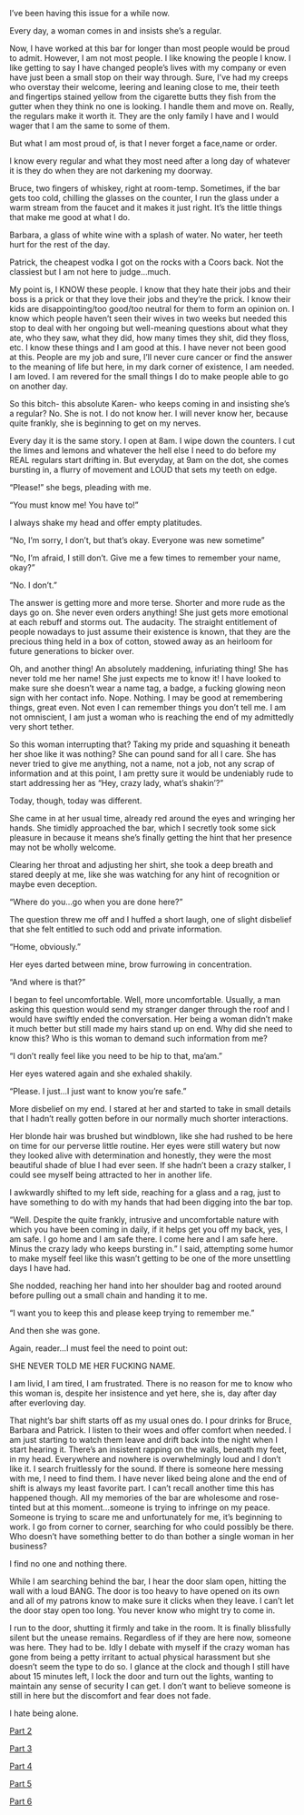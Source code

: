 I’ve been having this issue for a while now.

Every day, a woman comes in and insists she’s a regular.

Now, I have worked at this bar for longer than most people would be proud to admit. However, I am not most people. I like knowing the people I know. I like getting to say I have changed people’s lives with my company or even have just been a small stop on their way through. Sure,  I’ve had my creeps who overstay their welcome, leering and leaning close to me, their teeth and fingertips stained yellow from the cigarette butts they fish from the gutter when they think no one is looking. I handle them and move on. Really, the regulars make it worth it. They are the only family I have and I would wager that I am the same to some of them.

But what I am most proud of, is that I never forget a face,name or order.

I know every regular and what they most need after a long day of whatever it is they do when they are not darkening my doorway.

Bruce, two fingers of whiskey, right at room-temp. Sometimes, if the bar gets too cold, chilling the glasses on the counter, I run the glass under a warm stream from the faucet and it makes it just right. It’s the little things that make me good at what I do.

Barbara, a glass of white wine with a splash of water. No water, her teeth hurt for the rest of the day.

Patrick, the cheapest vodka I got on the rocks with a Coors back. Not the classiest but I am not here to judge…much.

My point is, I KNOW these people. I know that they hate their jobs and their boss is a prick or that they love their jobs and they’re the prick. I know their kids are disappointing/too good/too neutral for them to form an opinion on. I know which people haven’t seen their wives in two weeks but needed this stop to deal with her ongoing but well-meaning questions about what they ate, who they saw, what they did, how many times they shit, did they floss, etc. I know these things and I am good at this. I have never not been good at this. People are my job and sure, I’ll never cure cancer or find the answer to the meaning of life but here, in my dark corner of existence, I am needed. I am loved. I am revered for the small things I do to make people able to go on another day.

So this bitch- this absolute Karen- who keeps coming in and insisting she’s a regular? No. She is not. I do not know her. I will never know her, because quite frankly, she is beginning to get on my nerves.

Every day it is the same story. I open at 8am. I wipe down the counters. I cut the limes and lemons and whatever the hell else I need to do before my REAL regulars start drifting in. But everyday, at 9am on the dot, she comes bursting in, a flurry of movement and LOUD that sets my teeth on edge.

“Please!” she begs, pleading with me.

“You must know me! You have to!”

I always shake my head and offer empty platitudes.

“No, I’m sorry, I don’t, but that’s okay. Everyone was new sometime”

“No, I’m afraid, I still don’t. Give me a few times to remember your name, okay?”

“No. I don’t.”

The answer is getting more and more terse. Shorter and more rude as the days go on. She never even orders anything! She just gets more emotional at each rebuff and storms out. The audacity. The straight entitlement of people nowadays to just assume their existence is known, that they are the precious thing held in a box of cotton, stowed away as an heirloom for future generations to bicker over.

Oh, and another thing! An absolutely maddening, infuriating thing! She has never told me her name! She just expects me to know it! I have looked to make sure she doesn’t wear a name tag, a badge, a fucking glowing neon sign with her contact info. Nope. Nothing.  I may be good at remembering things, great even. Not even I can remember things you don’t tell me. I am not omniscient, I am just a woman who is reaching the end of my admittedly very short tether.

So this woman interrupting that? Taking my pride and squashing it beneath her shoe like it was nothing? She can pound sand for all I care. She has never tried to give me anything, not a name, not a job, not any scrap of information and at this point, I am pretty sure it would be undeniably rude to start addressing her as “Hey, crazy lady, what’s shakin’?”

Today, though, today was different.

She came in at her usual time, already red around the eyes and wringing her hands. She timidly approached the bar, which I secretly took some sick pleasure in because it means she’s finally getting the hint that her presence may not be wholly welcome.

Clearing her throat and adjusting her shirt, she took a deep breath and stared deeply at me, like she was watching for any hint of recognition or maybe even deception.

“Where do you…go when you are done here?”

The question threw me off and I huffed a short laugh, one of slight disbelief that she felt entitled to such odd and private information.

“Home, obviously.”

Her eyes darted between mine, brow furrowing in concentration.

“And where is that?”

I began to feel uncomfortable. Well, more uncomfortable. Usually, a man asking this question would send my stranger danger through the roof and I would have swiftly ended the conversation. Her being a woman didn’t make it much better but still made my hairs stand up on end. Why did she need to know this? Who is this woman to demand such information from me?

“I don’t really feel like you need to be hip to that, ma’am.”

Her eyes watered again and she exhaled shakily.

“Please. I just…I just want to know you’re safe.”

More disbelief on my end. I stared at her and started to take in small details that I hadn’t really gotten before in our normally much shorter interactions.

Her blonde hair was brushed but windblown, like she had rushed to be here on time for our perverse little routine. Her eyes were still watery but now they looked alive with determination and honestly, they were the most beautiful shade of blue I had ever seen. If she hadn’t been a crazy stalker, I could see myself being attracted to her in another life.

I awkwardly shifted to my left side, reaching for a glass and a rag, just to have something to do with my hands that had been digging into the bar top.

“Well. Despite the quite frankly, intrusive and uncomfortable nature with which you have been coming in daily, if it helps get you off my back, yes, I am safe. I go home and I am safe there. I come here and I am safe here. Minus the crazy lady who keeps bursting in.” I said, attempting some humor to make myself feel like this wasn’t getting to be one of the more unsettling days I have had.

She nodded, reaching her hand into her shoulder bag and rooted around before pulling out a small chain and handing it to me.

“I want you to keep this and please keep trying to remember me.”

And then she was gone.

Again, reader…I must feel the need to point out:

SHE NEVER TOLD ME HER FUCKING NAME.

I am livid, I am tired, I am frustrated. There is no reason for me to know who this woman is, despite her insistence and yet here, she is, day after day after everloving day.

That night’s bar shift starts off as my usual ones do. I pour drinks for Bruce, Barbara and Patrick. I listen to their woes and offer comfort when needed. I am just starting to watch them leave and drift back into the night when I start hearing it. There’s an insistent rapping on the walls, beneath my feet, in my head. Everywhere and nowhere is overwhelmingly loud and I don’t like it. I search fruitlessly for the sound. If there is someone here messing with me, I need to find them. I have never liked being alone and the end of shift is always my least favorite part. I can’t recall another time this has happened though. All my memories of the bar are wholesome and rose-tinted but at this moment…someone is trying to infringe on my peace. Someone is trying to scare me and unfortunately for me, it’s beginning to work. I go from corner to corner, searching for who could possibly be there. Who doesn’t have something better to do than bother a single woman in her business?

I find no one and nothing there.

While I am searching behind the bar, I hear the door slam open, hitting the wall with a loud BANG. The door is too heavy to have opened on its own and all of my patrons know to make sure it clicks when they leave. I can’t let the door stay open too long. You never know who might try to come in.

I run to the door, shutting it firmly and take in the room. It is finally blissfully silent but the unease remains. Regardless of if they are here now, someone was here. They had to be. Idly I debate with myself if the crazy woman has gone from being a petty irritant to actual physical harassment but she doesn’t seem the type to do so. I glance at the clock and though I still have about 15 minutes left, I lock the door and turn out the lights, wanting to maintain any sense of security I can get. I don’t want to believe someone is still in here but the discomfort and fear does not fade.

I hate being alone.

[Part 2](https://www.reddit.com/r/nosleep/comments/vqkr1v/she_thinks_i_dont_remember_their_faces_pt2/)

[Part 3](https://www.reddit.com/r/nosleep/comments/vravnc/she_thinks_i_dont_remember_their_faces_pt_3/)

[Part 4](https://www.reddit.com/r/nosleep/comments/vvyen6/she_thinks_i_dont_remember_their_faces_pt4/)

[Part 5](https://www.reddit.com/r/nosleep/comments/vwy7nl/she_thinks_i_dont_remember_their_faces_pt5/)

[Part 6](https://www.reddit.com/r/nosleep/comments/vy4tic/she_thinks_i_dont_remember_their_faces_pt6_finale/)